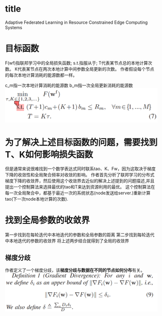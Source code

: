 # title
Adaptive Federated Learning in Resource Constrained Edge Computing Systems
# 目标函数
F(wf)指联邦学习中的全局损失函数;
s.t.指服从于;
T代表某节点总的本地计算次数。
K代表某节点在两次本地计算中间参数全局更新的次数。
作者假设每个节点的每次本地计算消耗的能源数都一样。

c_m指一次本地计算消耗的能源数
b_m指一次全局更新消耗的能源数
![问题描述](source/rm_subject_func.png)

# 为了解决上述目标函数的问题，需要找到T、K如何影响损失函数
但是通常来说很难找到一个数学表达式同时联系tao、K、Fw，因为这取决于梯度下降的收敛性和全局聚合频率对收敛的影响。
作者首先分析了联邦学习的分布式梯度下降的收敛界，然后使用这个收敛界去近似的解决上述提到的问题描述,并且提出一个控制算法来选择最优的tao和T来达到资源利用的最优。
这个控制算法在每一次全局聚合中，都基于最近一次的系统状态(node发送给server.)重新计算tao(下一次node本地计算的次数).

# 找到全局参数的收敛界
第一步找到在每轮迭代中本地迭代的参数和全局参数的距离
第二步找到每轮迭代中本地迭代的参数的收敛界
将上述两步结合就得到了全局的收敛界

## 梯度分歧
作者定义了一个梯度分歧，该**梯度分歧与数据在不同的节点如何分布**有关。
![梯度分歧](source/gradient_divergence.png)